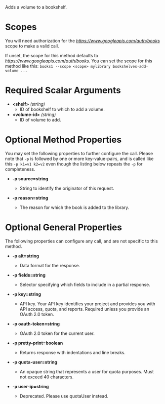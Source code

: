 Adds a volume to a bookshelf.
# Scopes

You will need authorization for the *https://www.googleapis.com/auth/books* scope to make a valid call.

If unset, the scope for this method defaults to *https://www.googleapis.com/auth/books*.
You can set the scope for this method like this: `books1 --scope <scope> mylibrary bookshelves-add-volume ...`
# Required Scalar Arguments
* **&lt;shelf&gt;** *(string)*
    - ID of bookshelf to which to add a volume.
* **&lt;volume-id&gt;** *(string)*
    - ID of volume to add.
# Optional Method Properties

You may set the following properties to further configure the call. Please note that `-p` is followed by one 
or more key-value-pairs, and is called like this `-p k1=v1 k2=v2` even though the listing below repeats the
`-p` for completeness.

* **-p source=string**
    - String to identify the originator of this request.

* **-p reason=string**
    - The reason for which the book is added to the library.

# Optional General Properties

The following properties can configure any call, and are not specific to this method.

* **-p alt=string**
    - Data format for the response.

* **-p fields=string**
    - Selector specifying which fields to include in a partial response.

* **-p key=string**
    - API key. Your API key identifies your project and provides you with API access, quota, and reports. Required unless you provide an OAuth 2.0 token.

* **-p oauth-token=string**
    - OAuth 2.0 token for the current user.

* **-p pretty-print=boolean**
    - Returns response with indentations and line breaks.

* **-p quota-user=string**
    - An opaque string that represents a user for quota purposes. Must not exceed 40 characters.

* **-p user-ip=string**
    - Deprecated. Please use quotaUser instead.
